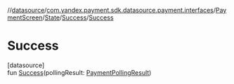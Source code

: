 //[datasource](../../../../../index.md)/[com.yandex.payment.sdk.datasource.payment.interfaces](../../../index.md)/[PaymentScreen](../../index.md)/[State](../index.md)/[Success](index.md)/[Success](-success.md)

# Success

[datasource]\
fun [Success](-success.md)(pollingResult: [PaymentPollingResult](../../../../../../core/core/com.yandex.payment.sdk.core.data/-payment-polling-result/index.md))
